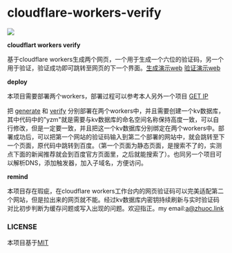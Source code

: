 # cloudflare-workers-verify
![](https://img.shields.io/github/license/Z4nzu/hackingtool)

**cloudflart workers verify**

基于cloudflare workers生成两个网页，一个用于生成一个六位的验证码，另一个用于验证，验证成功即可跳转至网页的下一个界面。<a href="httpa://generate.zhuoc.top">生成演示web</a> <a href="https://verify.zhuoc.link">验证演示web</a>

**deploy**

本项目需要部署两个workers，部署过程可以参考本人另外一个项目 <a href="https://github.com/zhuolhc/cloudflare-workers-GET-IP">GET IP</a>

把 <a href="https://github.com/zhuolhc/cloudflare-workers-verification-code-send-and-verify/blob/main/generate.js">generate</a> 和 <a href="https://github.com/zhuolhc/cloudflare-workers-verification-code-send-and-verify/blob/main/verify.js">verify</a> 分别部署在两个workers中，并且需要创建一个kv数据库，其中代码中的"yzm"就是需要与kv数据库的命名空间名称保持高度一致，可以自行修改，但是一定要一致，并且把这一个kv数据库分别绑定在两个workers中。部署成功后，可以把第一个网站的验证码输入到第二个部署的网站中，就会跳转至下一个页面，原代码中跳转到百度。（第一个页面为静态页面，是搜索不了的，实测点下面的新闻推荐就会到百度官方页面里，之后就能搜索了）。也同另一个项目可以解析DNS，添加触发器，加入子域名，方便访问。

**remind**

本项目存在瑕疵，在cloudflare workers工作台内的网页验证码可以完美适配第二个网站，但是拉出来的网页就不能。经过kv数据库内密钥持续刷新与实时验证码对比初步判断为缓存问题或写入出现的问题。欢迎指正。my email:a@zhuoc.link
 <h3>LICENSE</h3>
  本项目基于<a href="https://opensource.org/license/mit/">MIT</a>
